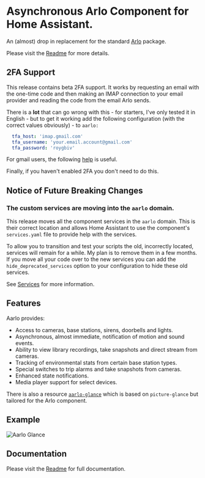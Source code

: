 # Asynchronous Arlo Component for Home Assistant.

An (almost) drop in replacement for the standard
[Arlo](https://my.arlo.com/#/cameras) package.

Please visit the
[Readme](https://github.com/twrecked/hass-aarlo/blob/master/README.md) for more
details.

## 2FA Support

This release contains beta 2FA support. It works by requesting an email with the
one-time code and then making an IMAP connection to your email provider and
reading the code from the email Arlo sends.

There is a **lot** that can go wrong with this - for starters, I've only tested
it in English - but to get it working add the following configuration (with the
correct values obviously) - to `aarlo:`

```yaml
  tfa_host: 'imap.gmail.com'
  tfa_username: 'your.email.account@gmail.com'
  tfa_password: 'roygbiv'

```

For gmail users, the following
[help](https://support.google.com/accounts/answer/185833?hl=en) is useful.

Finally, if you haven't enabled 2FA you don't need to do this.

## Notice of Future Breaking Changes

### The custom services are moving into the `aarlo` domain.

This release moves all the component services in the `aarlo` domain. This is
their correct location and allows Home Assistant to use the component's
`services.yaml` file to provide help with the services.

To allow you to transition and test your scripts the old, incorrectly located,
services will remain for a while. My plan is to remove them in a few months. If
you move all your code over to the new services you can add the
`hide_deprecated_services` option to your configuration to hide these old
services.

See [Services](#advanced-services) for more information.


## Features

Aarlo provides:

- Access to cameras, base stations, sirens, doorbells and lights.
- Asynchronous, almost immediate, notification of motion and sound events.
- Ability to view library recordings, take snapshots and direct stream from cameras.
- Tracking of environmental stats from certain base station types.
- Special switches to trip alarms and take snapshots from cameras.
- Enhanced state notifications.
- Media player support for select devices.

There is also a resource
[`aarlo-glance`](https://github.com/twrecked/lovelace-hass-aarlo) which is based
on `picture-glance` but tailored for the Arlo component.

## Example

![Aarlo Glance](https://github.com/twrecked/hass-aarlo/blob/master/images/aarlo-glance-02.png)

## Documentation

Please visit the
[Readme](https://github.com/twrecked/hass-aarlo/blob/master/README.md) for full
documentation.
